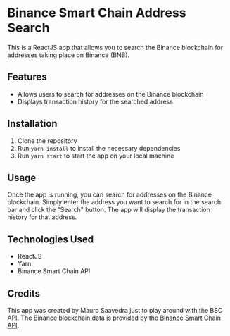 # Binance Smart Chain Address Search

This is a ReactJS app that allows you to search the Binance blockchain for addresses taking place on Binance (BNB).

## Features

- Allows users to search for addresses on the Binance blockchain
- Displays transaction history for the searched address


## Installation

1. Clone the repository
2. Run `yarn install` to install the necessary dependencies
3. Run `yarn start` to start the app on your local machine

## Usage

Once the app is running, you can search for addresses on the Binance blockchain. Simply enter the address you want to search for in the search bar and click the "Search" button. The app will display the transaction history for that address.

## Technologies Used

- ReactJS
- Yarn
- Binance Smart Chain API

## Credits

This app was created by Mauro Saavedra just to play around with the BSC API. The Binance blockchain data is provided by the [Binance Smart Chain API](https://docs.binance.org/smart-chain/developer/rpc.html).


